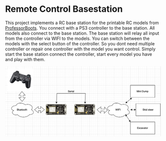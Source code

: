 # Remote Control Basestation

This project implements a RC base station for the printable RC models from [ProfessorBoots][GithubProfBoots]. You connect with a PS3 controller to the base station. All models also connect to the base station. The base station will relay all input from the controller via WIFI to the models. You can switch between the models with the select button of the controller. So you dont need multiple controller or repair one controller with the model you want control. Simply start the base station connect the controller, start every model you have and play with them.

![diagram](Image/Diagram.jpeg)

[GithubProfBoots]: https://github.com/ProfBoots